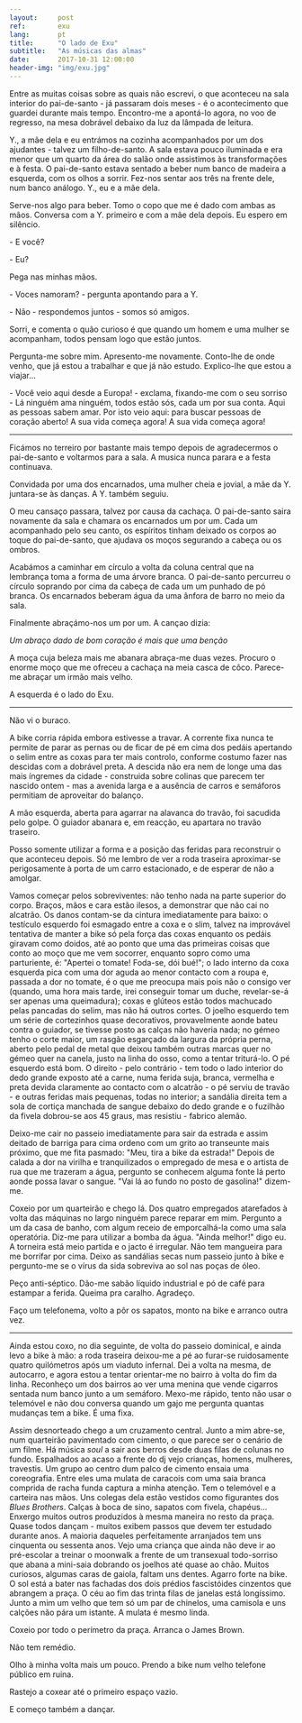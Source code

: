 ```yaml
---
layout:     post
ref:		exu
lang: 		pt
title:      "O lado de Exu"
subtitle:   "As músicas das almas"
date:       2017-10-31 12:00:00
header-img: "img/exu.jpg"
---
```


Entre as muitas coisas sobre as quais não escrevi, o que aconteceu na sala interior do pai-de-santo - já passaram dois meses - é o acontecimento que guardei durante mais tempo. Encontro-me a apontá-lo agora, no voo de regresso, na mesa dobrável debaixo da luz da lâmpada de leitura.

Y., a mãe dela e eu entrámos na cozinha acompanhados por um dos ajudantes - talvez um filho-de-santo. A sala estava pouco iluminada e era menor que um quarto da área do salão onde assistimos às transformações e à festa. O pai-de-santo estava sentado a beber num banco de madeira a esquerda, com os olhos a sorrir. Fez-nos sentar aos três na frente dele, num banco análogo. Y., eu e a mãe dela.

Serve-nos algo para beber. Tomo o copo que me é dado com ambas as mãos. Conversa com a Y. primeiro e com a mãe dela depois. Eu espero em silêncio.

\- E você?

\- Eu?

Pega nas minhas mãos.

\- Voces namoram? - pergunta apontando para a Y.

\- Não - respondemos juntos - somos só amigos.

Sorri, e comenta o quão curioso é que quando um homem e uma mulher se acompanham, todos pensam logo que estão juntos.

Pergunta-me sobre mim. Apresento-me novamente. Conto-lhe de onde venho, que já estou a trabalhar e que já não estudo. Explico-lhe que estou a viajar...

\- Você veio aqui desde a Europa! - exclama, fixando-me com o seu sorriso - Lá ninguém ama ninguém, todos estão sós, cada um por sua conta. Aqui as pessoas sabem amar. Por isto veio aqui: para buscar pessoas de coração aberto! A sua vida começa agora! A sua vida começa agora!

---

Ficámos no terreiro por bastante mais tempo depois de agradecermos o pai-de-santo e voltarmos para a sala. A musica nunca parara e a festa continuava.

Convidada por uma dos encarnados, uma mulher cheia e jovial, a mãe da Y. juntara-se às danças. A Y. também seguiu.

O meu cansaço passara, talvez por causa da cachaça. O pai-de-santo saira novamente da sala e chamara os encarnados um por um. Cada um acompanhado pelo seu canto, os espíritos tinham deixado os corpos ao toque do pai-de-santo, que ajudava os moços segurando a cabeça ou os ombros.

Acabámos a caminhar em círculo a volta da coluna central que na lembrança toma a forma de uma árvore branca. O pai-de-santo percurreu o círculo soprando por cima da cabeça de cada um um punhado de pó branca. Os encarnados beberam água da uma ânfora de barro no meio da sala.

Finalmente abraçámo-nos um por um. A cançao dizia: 

*Um abraço dado de bom coração é mais que uma benção*

A moça cuja beleza mais me abanara abraça-me duas vezes. Procuro o enorme moço que me ofreceu a cachaça na meia casca de côco. Parece-me abraçar um irmão mais velho.

A esquerda é o lado do Exu.

---

Não vi o buraco. 

A bike corria rápida embora estivesse a travar. A corrente fixa nunca te permite de parar as pernas ou de ficar de pé em cima dos pedáis apertando o selim entre as coxas para ter mais controlo, conforme costumo fazer nas descidas com a dobrável preta. A descida não era nem de longe uma das mais íngremes da cidade - construida sobre colinas que parecem ter nascido ontem - mas a avenida larga e a ausência de carros e semáforos permitiam de aproveitar do balanço.

A mão esquerda, aberta para agarrar na alavanca do travão, foi sacudida pelo golpe. O guiador abanara e, em reacção, eu apartara no travão traseiro.

Posso somente utilizar a forma e a posição das feridas para reconstruir o que aconteceu depois. Só me lembro de ver a roda traseira aproximar-se perigosamente à porta de um carro estacionado, e de esperar de não a amolgar.

Vamos começar pelos sobreviventes: não tenho nada na parte superior do corpo. Braços, mãos e cara estão ilesos, a demonstrar que não cai no alcatrão. Os danos contam-se da cintura imediatamente para baixo: o testículo esquerdo foi esmagado entre a coxa e o slim, talvez na improvável tentativa de manter a bike só pela força das coxas enquanto os pedáis giravam como doidos, até ao ponto que uma das primeiras coisas que conto ao moço que me vem socorrer, enquanto sopro como uma parturiente, é: "Apertei o tomate! Foda-se, dói bué!"; o lado interno da coxa esquerda pica com uma dor aguda ao menor contacto com a roupa e, passada a dor no tomate, é o que me preocupa mais pois não o consigo ver (quando, uma hora mais tarde, irei conseguir tomar um duche, revelar-se-á ser apenas uma queimadura); coxas e glúteos estão todos machucado pelas pancadas do selim, mas não há outros cortes. O joelho esquerdo tem um série de cortezinhos quase decorativos, provavelmente aonde bateu contra o guiador, se tivesse posto as calças não haveria nada; no gémeo tenho o corte maior, um rasgão esgarçado da largura da própria perna, aberto pelo pedal de metal que deixou também outras marcas quer no gémeo quer na canela, justo na linha do osso, como a tentar triturá-lo. O pé esquerdo está bom. O direito - pelo contrário - tem todo o lado interior do dedo grande exposto até a carne, numa ferida suja, branca, vermelha e preta devida claramente ao contacto com o alcatrão - o pé serviu de travão - e outras feridas mais pequenas, todas no interior; a sandália direita tem a sola de cortiça manchada de sangue debaixo do dedo grande e o fuzilhão da fivela dobrou-se aos 45 graus, mas resistiu - fabrico alemão.

Deixo-me cair no passeio imediatamente para sair da estrada e assim deitado de barriga para cima ordeno com um grito ao transeunte mais próximo, que me fita pasmado: "Meu, tira a bike da estrada!" Depois de calada a dor na virilha e tranquilizados o empregado de mesa e o artista de rua que me trazeram a água, pergunto se conhecem alguma fonte lá perto aonde possa lavar o sangue. "Vai lá ao fundo no posto de gasolina!" dizem-me.

Coxeio por um quarteirão e chego lá. Dos quatro empregados atarefados à volta das máquinas no largo ninguém parece reparar em mim. Pergunto a um da casa de banho, com algum receio de	emporcalhá-la como uma sala operatória. Diz-me para utilizar a bomba da água. "Ainda melhor!" digo eu. A torneira está meio partida e o jacto é irregular. Não tem mangueira para me borrifar por cima. Deixo as sandálias secas num passeio junto à bike e pergunto-me se o vírus da sida sobreviva ao sol nas poças de óleo.

Peço anti-séptico. Dão-me sabão líquido industrial e pó de café para estampar a ferida. Queima pra caralho. Agradeço.

Faço um telefonema, volto a pôr os sapatos, monto na bike e arranco outra vez.

---

Ainda estou coxo, no dia seguinte, de volta do passeio dominical, e ainda levo a bike à mão: a roda traseira deixou-me a pé ao furar-se ruidosamente quatro quilómetros após um viaduto infernal. Dei a volta na mesma, de autocarro, e agora estou a tentar orientar-me no bairro à volta do fim da linha. Reconheço um dos bairros ao ver uma menina que vende cigarros sentada num banco junto a um semáforo. Mexo-me rápido, tento não usar o telemóvel e não dou conversa quando um gajo me pergunta quantas mudanças tem a bike. É uma fixa.

Assim desnorteado chego a um cruzamento central. Junto a mim abre-se, num quarteirão pavimentado com cimento, o que parece ser o cenário de um filme. Há música *soul* a sair aos berros desde duas filas de colunas no fundo. Espalhados ao acaso a frente do dj vejo crianças, homens, mulheres, travestis. Um grupo ao centro dum palco de cimento ensaia uma coreografia. Entre eles uma mulata de caracois com uma saia branca comprida de racha funda captura a minha atenção. Tem o telemóvel e a carteira nas mãos. Uns colegas dela estão vestidos como figurantes dos *Blues Brothers*. Calças à boca de sino, sapatos com fivela, chapéus... Enxergo muitos outros produzidos à mesma maneira no resto da praça. Quase todos dançam - muitos exibem passos que devem ter estudado durante anos. A maioria daqueles perfeitamente arranjados tem uns cinquenta ou sessenta anos. Vejo uma criança que ainda não deve ir ao pré-escolar a treinar o moonwalk a frente de um transexual todo-sorriso que abana a mini-saia dobrando os joelhos até quase ao chão. Muitos curiosos, algumas caras de gaiola, faltam uns dentes. Agarro forte na bike. O sol está a bater nas fachadas dos dois prédios fascistóides cinzentos que abrangem a praça. O céu ao fim das trinta filas de janelas está longíssimo. Junto a mim um velho que tem só um par de chinelos, uma camisola e uns calções não pára um istante. A mulata é mesmo linda.

Coxeio por todo o perímetro da praça. Arranca o James Brown.

Não tem remédio. 

Olho à minha volta mais um pouco. Prendo a bike num velho telefone público em ruina.

Rastejo a coxear até o primeiro espaço vazio.

E começo também a dançar.
